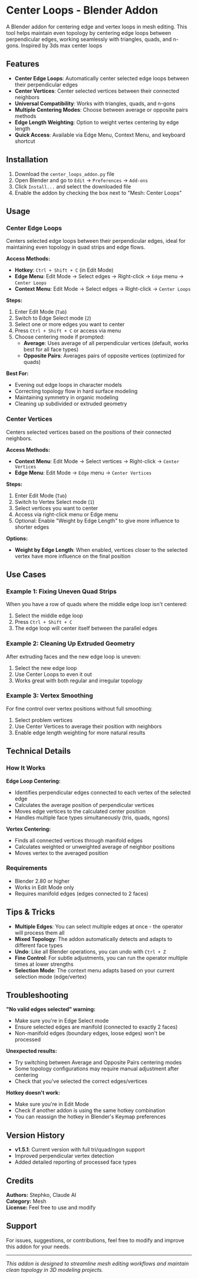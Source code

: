 # Center Loops - Blender Addon

A Blender addon for centering edge and vertex loops in mesh editing. This tool helps maintain even topology by centering edge loops between perpendicular edges, working seamlessly with triangles, quads, and n-gons. Inspired by 3ds max center loops

## Features

- **Center Edge Loops**: Automatically center selected edge loops between their perpendicular edges
- **Center Vertices**: Center selected vertices between their connected neighbors
- **Universal Compatibility**: Works with triangles, quads, and n-gons
- **Multiple Centering Modes**: Choose between average or opposite pairs methods
- **Edge Length Weighting**: Option to weight vertex centering by edge length
- **Quick Access**: Available via Edge Menu, Context Menu, and keyboard shortcut

## Installation

1. Download the `center_loops_addon.py` file
2. Open Blender and go to `Edit` → `Preferences` → `Add-ons`
3. Click `Install...` and select the downloaded file
4. Enable the addon by checking the box next to "Mesh: Center Loops"

## Usage

### Center Edge Loops

Centers selected edge loops between their perpendicular edges, ideal for maintaining even topology in quad strips and edge flows.

**Access Methods:**
- **Hotkey**: `Ctrl + Shift + C` (in Edit Mode)
- **Edge Menu**: Edit Mode → Select edges → Right-click → `Edge` menu → `Center Loops`
- **Context Menu**: Edit Mode → Select edges → Right-click → `Center Loops`

**Steps:**
1. Enter Edit Mode (`Tab`)
2. Switch to Edge Select mode (`2`)
3. Select one or more edges you want to center
4. Press `Ctrl + Shift + C` or access via menu
5. Choose centering mode if prompted:
   - **Average**: Uses average of all perpendicular vertices (default, works best for all face types)
   - **Opposite Pairs**: Averages pairs of opposite vertices (optimized for quads)

**Best For:**
- Evening out edge loops in character models
- Correcting topology flow in hard surface modeling
- Maintaining symmetry in organic modeling
- Cleaning up subdivided or extruded geometry

### Center Vertices

Centers selected vertices based on the positions of their connected neighbors.

**Access Methods:**
- **Context Menu**: Edit Mode → Select vertices → Right-click → `Center Vertices`
- **Edge Menu**: Edit Mode → `Edge` menu → `Center Vertices`

**Steps:**
1. Enter Edit Mode (`Tab`)
2. Switch to Vertex Select mode (`1`)
3. Select vertices you want to center
4. Access via right-click menu or Edge menu
5. Optional: Enable "Weight by Edge Length" to give more influence to shorter edges

**Options:**
- **Weight by Edge Length**: When enabled, vertices closer to the selected vertex have more influence on the final position

## Use Cases

### Example 1: Fixing Uneven Quad Strips
When you have a row of quads where the middle edge loop isn't centered:
1. Select the middle edge loop
2. Press `Ctrl + Shift + C`
3. The edge loop will center itself between the parallel edges

### Example 2: Cleaning Up Extruded Geometry
After extruding faces and the new edge loop is uneven:
1. Select the new edge loop
2. Use Center Loops to even it out
3. Works great with both regular and irregular topology

### Example 3: Vertex Smoothing
For fine control over vertex positions without full smoothing:
1. Select problem vertices
2. Use Center Vertices to average their position with neighbors
3. Enable edge length weighting for more natural results

## Technical Details

### How It Works

**Edge Loop Centering:**
- Identifies perpendicular edges connected to each vertex of the selected edge
- Calculates the average position of perpendicular vertices
- Moves edge vertices to the calculated center position
- Handles multiple face types simultaneously (tris, quads, ngons)

**Vertex Centering:**
- Finds all connected vertices through manifold edges
- Calculates weighted or unweighted average of neighbor positions
- Moves vertex to the averaged position

### Requirements

- Blender 2.80 or higher
- Works in Edit Mode only
- Requires manifold edges (edges connected to 2 faces)

## Tips & Tricks

- **Multiple Edges**: You can select multiple edges at once - the operator will process them all
- **Mixed Topology**: The addon automatically detects and adapts to different face types
- **Undo**: Like all Blender operations, you can undo with `Ctrl + Z`
- **Fine Control**: For subtle adjustments, you can run the operator multiple times at lower strengths
- **Selection Mode**: The context menu adapts based on your current selection mode (edge/vertex)

## Troubleshooting

**"No valid edges selected" warning:**
- Make sure you're in Edge Select mode
- Ensure selected edges are manifold (connected to exactly 2 faces)
- Non-manifold edges (boundary edges, loose edges) won't be processed

**Unexpected results:**
- Try switching between Average and Opposite Pairs centering modes
- Some topology configurations may require manual adjustment after centering
- Check that you've selected the correct edges/vertices

**Hotkey doesn't work:**
- Make sure you're in Edit Mode
- Check if another addon is using the same hotkey combination
- You can reassign the hotkey in Blender's Keymap preferences

## Version History

- **v1.5.1**: Current version with full tri/quad/ngon support
- Improved perpendicular vertex detection
- Added detailed reporting of processed face types

## Credits

**Authors:** Stephko, Claude AI  
**Category:** Mesh  
**License:** Feel free to use and modify

## Support

For issues, suggestions, or contributions, feel free to modify and improve this addon for your needs.

---

*This addon is designed to streamline mesh editing workflows and maintain clean topology in 3D modeling projects.*
